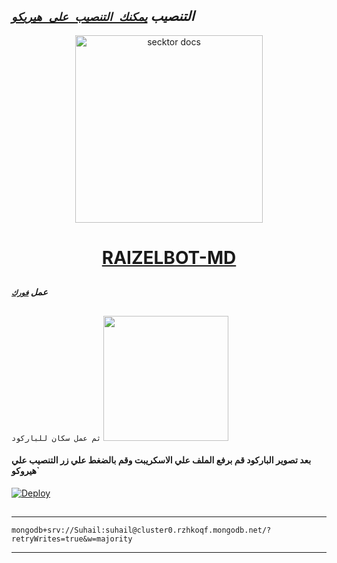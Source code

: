   ## ***التنصيب [`يمكنك التنصيب على هيريكو`]( https://dashboard.heroku.com/new?template=https://github.com/Raizel-2023/Raizel_v3)***

  

 
  <p align="center">  
  <a href="https://telegra.ph/file/eab1513c262f8b276a2c5.jpg">
    <img alt="secktor docs" height="300" src="https://telegra.ph/file/eab1513c262f8b276a2c5.jpg">
    <h1 align="center"> RAIZELBOT-MD </h1>
  </a>
 
##
***عمل [`فورك`](https://github.com/Raizel-2023/RAIZEL_BOT/fork)***
##
 `ثم عمل سكان للباركود`
<a href="https://replit.com/@Raizelbot/RAIZEL-BOT"><img src="https://repl.it/badge/github/quiec/whatsAlfa" width="200" />
</a>
#### بعد تصوير الباركود قم برفع الملف علي الاسكريبت وقم بالضغط علي زر التنصيب علي هيروكو`

[![Deploy](https://www.herokucdn.com/deploy/button.svg)](https://dashboard.heroku.com/new?template=https://github.com/Raizel-2023/RAIZEL_BOT)
##



---
```
mongodb+srv://Suhail:suhail@cluster0.rzhkoqf.mongodb.net/?retryWrites=true&w=majority
```
---

